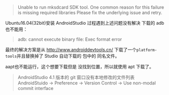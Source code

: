 > Unable to run mksdcard SDK tool. One common reason for this failure is missing required libraries Please fix the underlying issue and retry.

Ubuntu16.04(32bit)安装 AndroidStudio 过程遇到上述问题没有解决 下载的 adb 也不能用：

> adb: cannot execute binary file: Exec format error

最终的解决方案是从 http://www.androiddevtools.cn/ 下载了一个`platform-tools`并且替换掉了 Studio 自动下载的 包中的 同名文件。


aapt也不能运行，这个想要下载但是 没找到位置，所以就使用 apt 下载了。

> AndroidStudio 4.1 版本的 git 窗口没有本地修改的文件列表
AndroidStuido -> Preference -> Version Control -> Use non-modal commit interface